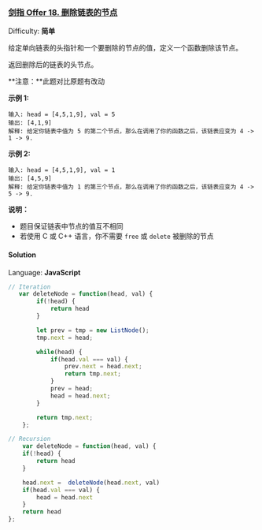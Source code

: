 ### [剑指 Offer 18\. 删除链表的节点](https://leetcode-cn.com/problems/shan-chu-lian-biao-de-jie-dian-lcof/)

Difficulty: **简单**


给定单向链表的头指针和一个要删除的节点的值，定义一个函数删除该节点。

返回删除后的链表的头节点。

**注意：**此题对比原题有改动

**示例 1:**

```
输入: head = [4,5,1,9], val = 5
输出: [4,1,9]
解释: 给定你链表中值为 5 的第二个节点，那么在调用了你的函数之后，该链表应变为 4 -> 1 -> 9.
```

**示例 2:**

```
输入: head = [4,5,1,9], val = 1
输出: [4,5,9]
解释: 给定你链表中值为 1 的第三个节点，那么在调用了你的函数之后，该链表应变为 4 -> 5 -> 9.
```

**说明：**

*   题目保证链表中节点的值互不相同
*   若使用 C 或 C++ 语言，你不需要 `free` 或 `delete` 被删除的节点


#### Solution

Language: **JavaScript**

```JavaScript
// Iteration
​   var deleteNode = function(head, val) {
        if(!head) {
            return head
        }

        let prev = tmp = new ListNode();
        tmp.next = head;

        while(head) {
            if(head.val === val) {
                prev.next = head.next;
                return tmp.next;
            } 
            prev = head;
            head = head.next;
        }

        return tmp.next;
    };

// Recursion
    var deleteNode = function(head, val) {
    if(!head) {
        return head
    }

    head.next =  deleteNode(head.next, val)
    if(head.val === val) {
        head = head.next
    }
    return head
};
```